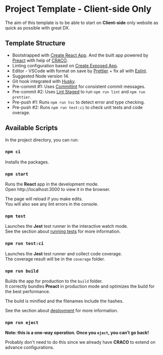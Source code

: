 # Project Template - Client-side Only

The aim of this template is to be able to start on **Client-side** only website as quick as possible with great DX.

## Template Structure

- Bootstrapped with [Create React App](https://github.com/facebook/create-react-app). And the built app powered by [Preact](https://preactjs.com/) with help of [CRACO](https://github.com/gsoft-inc/craco).
- Linting configuration based on [Create Exposed App](https://github.com/iamturns/create-exposed-app).
- Editor - VSCode with format on save by [Prettier](https://prettier.io/) + fix all with [Eslint](https://eslint.org/).
- Suggested Node version 14.
- Git hook integrated with [Husky](https://typicode.github.io/husky).
- Pre-commit #1: Uses [Commitlint](https://commitlint.js.org/) for consistent commit messages.
- Pre-commit #2: Uses [Lint Staged](https://github.com/okonet/lint-staged) to run `npm run lint` and `npm run prettier`.
- Pre-push #1: Runs `npm run tsc` to detect error and type checking.
- Pre-push #2: Runs `npm run test:ci` to check unit tests and code overage.

## Available Scripts

In the project directory, you can run:

### `npm ci`

Installs the packages.

### `npm start`

Runs the **React** app in the development mode.\
Open http://localhost:3000 to view it in the browser.

The page will reload if you make edits.\
You will also see any lint errors in the console.

### `npm test`

Launches the **Jest** test runner in the interactive watch mode.\
See the section about [running tests](https://facebook.github.io/create-react-app/docs/running-tests) for more information.

### `npm run test:ci`

Launches the **Jest** test runner and collect code coverage.\
The coverage result will be in the `coverage` folder.

### `npm run build`

Builds the app for production to the `build` folder.\
It correctly bundles **Preact** in production mode and optimizes the build for the best performance.

The build is minified and the filenames include the hashes.

See the section about [deployment](https://facebook.github.io/create-react-app/docs/deployment) for more information.

### `npm run eject`

**Note: this is a one-way operation. Once you `eject`, you can’t go back!**

Probably don't need to do this since we already have **CRACO** to extend on advance configurations.
